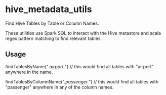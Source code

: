 # hive_metadata_utils
Find Hive Tables by Table or Column Names.

These utilities use Spark SQL to interact with the Hive metastore and scala regex pattern matching to find relevant tables. 

## Usage
findTablesByName(".*airport.*") // this would find all tables with "airport" anywhere in the name.

findTablesByColumnName(".*passenger.*") // this would find all tables with "passenger" anywhere in any of the column names.
